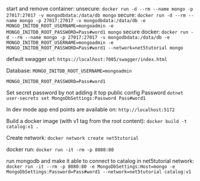 start and remove container:
unsecure:
`docker run -d --rm --name mongo -p 27017:27017 -v mongodbdata:/data/db mongo`
secure:
`docker run -d --rm --name mongo -p 27017:27017 -v mongodbdata:/data/db -e MONGO_INITDB_ROOT_USERNAME=mongoadmin -e MONGO_INITDB_ROOT_PASSWORD=Pass#word1 mongo`
secure docker:
`docker run -d --rm --name mongo -p 27017:27017 -v mongodbdata:/data/db -e MONGO_INITDB_ROOT_USERNAME=mongoadmin -e MONGO_INITDB_ROOT_PASSWORD=Pass#word1 --network=net5tutorial mongo`

default swagger url:
`https://localhost:7005/swagger/index.html`

Database:
`MONGO_INITDB_ROOT_USERNAME=mongoadmin`

`MONGO_INITDB_ROOT_PASSWORD=Pass#word1`

Set secret password by not adding it top public config Password
`dotnet user-secrets set MongoDbSettings:Password Pass#word1`

In dev mode app end points are available on:
`http://localhost:5172`

Build a docker image (with v1 tag from the root content):
`docker build -t catalog:v1 .`

Create network:
`docker network create net5tutorial`

docker run:
`docker run -it -rm -p 8080:80`

run mongodb and make it able to connect to catalog in net5tutorial network:
`docker run -it --rm -p 8080:80 -e MongoDbSettings:Host=mongo -e MongoDbSettings:Password=Pass#word1 --network=net5tutorial catalog:v1`
